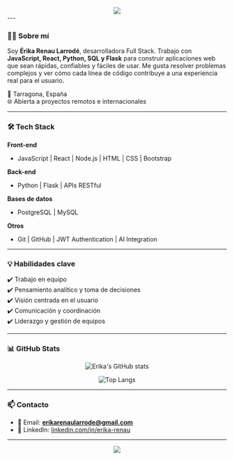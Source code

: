 <!-- Banner -->
<div align="center">
  <img src="https://capsule-render.vercel.app/api?type=waving&color=gradient&height=200&section=header&text=Érika%20Renau%20Larrodé&fontSize=40&fontAlignY=35&animation=fadeIn&desc=Full%20Stack%20Developer&descAlignY=55&descAlign=50" />
</div>
---

### 👩‍💻 Sobre mí  
Soy **Érika Renau Larrodé**, desarrolladora Full Stack. Trabajo con **JavaScript, React, Python, SQL y Flask** para construir aplicaciones web que sean rápidas, confiables y fáciles de usar. Me gusta resolver problemas complejos y ver cómo cada línea de código contribuye a una experiencia real para el usuario. 

📍 Tarragona, España  
🌐 Abierta a proyectos remotos e internacionales  

---

### 🛠️ Tech Stack  

**Front-end**  
- JavaScript | React | Node.js | HTML | CSS | Bootstrap  

**Back-end**  
- Python | Flask | APIs RESTful  

**Bases de datos**  
- PostgreSQL | MySQL  

**Otros**  
- Git | GitHub | JWT Authentication | AI Integration  

---

### 💡 Habilidades clave  

✔️ Trabajo en equipo <br>
✔️ Pensamiento analítico y toma de decisiones  
✔️ Visión centrada en el usuario  
✔️ Comunicación y coordinación <br>
✔️ Liderazgo y gestión de equipos

---

### 📊 GitHub Stats  

<div align="center">

![Erika's GitHub stats](https://github-readme-stats.vercel.app/api?username=erika-renau&show_icons=true&theme=radical)  

![Top Langs](https://github-readme-stats.vercel.app/api/top-langs/?username=erika-renau&layout=compact&theme=radical)  

</div>

---

### 📫 Contacto  

- 📧 Email: **erikarenaularrode@gmail.com**  
- 💼 LinkedIn: [linkedin.com/in/erika-renau](https://linkedin.com/in/erika-renau)  

---

<!-- Footer -->
<div align="center">
<img src="https://capsule-render.vercel.app/api?type=waving&color=gradient&height=100&section=footer"/>
</div>
